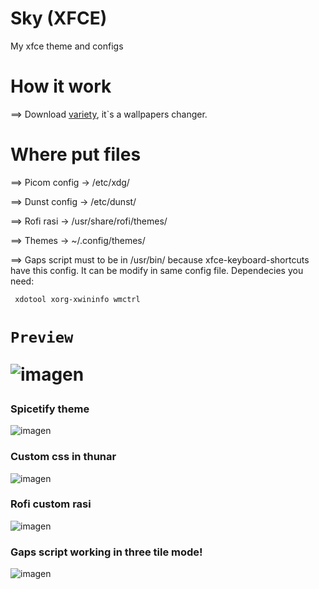 # Sky (XFCE)
My xfce theme and configs

<h1>
  How it work
</h1> 
  ==> Download <a href="https://alternativeto.net/software/variety-wallpaper-changer/about/"> variety</a>, it`s a wallpapers changer.

<h1>
  Where put files
</h1>
  
  ==> Picom config -> /etc/xdg/
  
  ==> Dunst config -> /etc/dunst/
  
  ==> Rofi rasi -> /usr/share/rofi/themes/
  
  ==> Themes -> ~/.config/themes/
  
  ==> Gaps script must to be in /usr/bin/ because xfce-keyboard-shortcuts have this config. It can be modify in same config file. Dependecies you need:
  ```bash
   xdotool xorg-xwininfo wmctrl
  ```

<h1>
  
    Preview
  ![imagen](https://user-images.githubusercontent.com/85375012/167896881-696fe855-08ec-48ce-944d-9b2d7cef868f.png)
  
  <h3> Spicetify theme </h3>
  
  ![imagen](https://user-images.githubusercontent.com/85375012/167901355-415881e5-56ee-47db-ae25-1efda3ba88c0.png)
  
  <h3>Custom css in thunar</h3>
  
  ![imagen](https://user-images.githubusercontent.com/85375012/168452398-43536151-787e-4ce2-9098-9dd482894ff8.png)
  
  <h3>Rofi custom rasi</h3>
  
  ![imagen](https://user-images.githubusercontent.com/85375012/168452532-dcd84d36-b450-41f1-9969-e1772270915a.png)

  
  <h3>Gaps script working in three tile mode!</h3>
  
  ![imagen](https://user-images.githubusercontent.com/85375012/168452430-cce1360a-bf46-4dcd-b39c-acab209c7e1e.png)
  

</h1>
